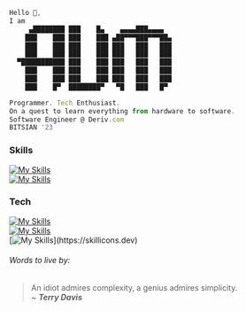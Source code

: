 ```js
Hello 👋,
I am
     ▄████████ ███    █▄    ▄▄▄▄███▄▄▄▄  
    ███    ███ ███    ███ ▄██▀▀▀███▀▀▀██▄
    ███    ███ ███    ███ ███   ███   ███
    ███    ███ ███    ███ ███   ███   ███
  ▀███████████ ███    ███ ███   ███   ███
    ███    ███ ███    ███ ███   ███   ███
    ███    ███ ███    ███ ███   ███   ███
    ███    █▀  ████████▀   ▀█   ███   █▀ 

Programmer. Tech Enthusiast.
On a quest to learn everything from hardware to software.
Software Engineer @ Deriv.com
BITSIAN '23
```
### Skills
[![My Skills](https://skillicons.dev/icons?i=ts,js,react,vue,htmx,nodejs,express,bun,jest,scss,tailwind,webpack,vite,html,css)](https://skillicons.dev) <br/>
[![My Skills](https://skillicons.dev/icons?i=go,c,cpp,java,python,anaconda,mysql,firebase,sqlite)](https://skillicons.dev)
### Tech
[![My Skills](https://skillicons.dev/icons?i=heroku,vercel,cloudflare,npm)](https://skillicons.dev) <br/>
[![My Skills](https://skillicons.dev/icons?i=bash,git,markdown,neovim,vim,vscode,arch,debian,figma)](https://skillicons.dev) <br/>
[![My Skills](https://skillicons.dev/icons?i=arduino,raspberrypi,)](https://skillicons.dev)

###### Words to live by:
> An idiot admires complexity, a genius admires simplicity. <br/>
~ ***Terry Davis***
